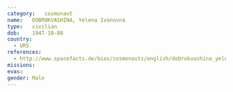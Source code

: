 ```yaml
---
category:	cosmonaut
name:	DOBROKVASHINA, Yelena Ivanovna
type:	civilian
dob:	1947-10-08
country:
  - URS
references:
  - http://www.spacefacts.de/bios/cosmonauts/english/dobrokvashina_yelena.htm
missions:
evas:
gender:	Male
---
```

